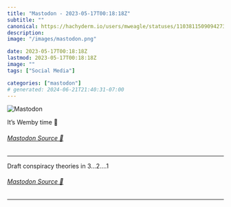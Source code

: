 ```yaml
---
title: "Mastodon - 2023-05-17T00:18:18Z"
subtitle: ""
canonical: https://hachyderm.io/users/mweagle/statuses/110381150909427333
description:
image: "/images/mastodon.png"

date: 2023-05-17T00:18:18Z
lastmod: 2023-05-17T00:18:18Z
image: ""
tags: ["Social Media"]

categories: ["mastodon"]
# generated: 2024-06-21T21:40:31-07:00
---
```

![Mastodon](/images/mastodon.png)

<p>It’s Wemby time 🏀</p>


###### [Mastodon Source 🐘](https://hachyderm.io/@mweagle/110381150909427333)

___

<p>Draft conspiracy theories in 3…2….1</p>


###### [Mastodon Source 🐘](https://hachyderm.io/@mweagle/110381185801501155)

___
